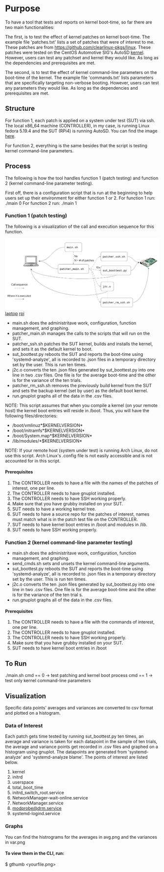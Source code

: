 # Purpose
To have a tool that tests and reports on kernel boot-time, so far there are two main functionalities:

The first, is to test the effect of kernel patches on kernel boot-time. The example file 'patches.txt' lists a set of patches that were of interest to me. These patches are from  https://github.com/clearlinux-pkgs/linux. These patches were tested on the CentOS Automotive SIG's AutoSD [kernel](https://gitlab.com/CentOS/automotive/src/kernel/kernel-automotive-9). However, users can test any patchset and kernel they would like. As long as the dependencies and prerequisites are met.

The second, is to test the effect of kernel command-line parameters on the boot-time of the kernel. The example file 'commands.txt' lists parameters that are specifically targeting non-verbose booting. However, users can test any parameters they would like. As long as the dependencies and prerequisites are met.

## Structure
For function 1, each patch is applied on a system under test (SUT) via ssh. The local x86_64 machine (CONTROLLER), in my case, is running Linux fedora 5.19.4 and the SUT (RPi4) is running AutoSD. You can find the image [here](https://autosd.sig.centos.org/AutoSD-9/nightly/non-sample-images/).

For function 2, everything is the same besides that the script is testing kernel command-line parameters.

## Process
The following is how the tool handles function 1 (patch testing) and function 2 (kernel command-line parameter testing).

First off, there is a configuration script that is run at the beginning to help users set up their environment for either function 1 or 2.
For function 1 run:
./main 0
For function 2 run:
./main 1

### Function 1 (patch testing)
The following is a visualization of the call and execution sequence for this function.

![visualization](images/patchtest_structure.png)
[laptop](https://www.flaticon.com/free-icon/draw-laptop_81759) [rpi](https://wiki.recalbox.com/en/hardware-compatibility/raspberry-pi)

- main.sh does the administritave work, configuration, function management, and graphing.
- patcher_main.sh manages the calls to the scripts that will run on the SUT.
- patcher_ssh.sh patches the SUT kernel, builds and installs the kernel, and sets it as the default kernel to boot.
- sut_boottest.py reboots the SUT and reports the boot-time using 'systemd-analyze', all is recorded to .json files in a temporary directory set by the user. This is run ten times.
- j2c.o converts the ten .json files generated by sut_boottest.py into one line in two .csv files. One file is for the average boot-time and the other is for the variance of the ten trials.
- patcher_rm_ssh.sh removes the previously build kernel from the SUT and sets the backup kernel (set by user) as the default boot kernel.
- run.gnuplot graphs all of the data in the .csv files.

NOTE: This script assumes that when you compile a kernel (on your remote host) the kernel boot entries will reside in /boot. Thus, you will have the following files/directories:
- /boot/vmlinuz\*$KERNELVERSION\*
- /boot/initramfs\*$KERNELVERSION\*
- /boot/System.map\*$KERNELVERSION\*
- /lib/modules/\*$KERNELVERSION\*

NOTE: If your remote host (system under test) is running Arch Linux, do not use this script. Arch Linux's .config file is not easily accessible and is not accounted for in this script.

#### Prerequisites
1. The CONTROLLER needs to have a file with the names of the patches of interest, one per line.
2. The CONTROLLER needs to have gnuplot installed.
3. The CONTROLLER needs to have SSH working properly.
3. Make sure that you have grubby installed on your SUT.
4. SUT needs to have a working kernel tree.
5. SUT needs to have a source repo for the patches of interest, names must match what is in the patch test file on the CONTROLLER.
6. SUT needs to have kernel boot entries in /boot and modules in /lib.
7. SUT needs to have SSH working properly.


### Function 2 (kernel command-line parameter testing)
- main.sh does the administritave work, configuration, function management, and graphing.
- send_cmds.sh sets and unsets the kernel command-line arguments.
- sut_boottest.py reboots the SUT and reports the boot-time using 'systemd-analyze', all is recorded to .json files in a temporary directory set by the user. This is run ten times.
- j2c.o converts the ten .json files generated by sut_boottest.py into one line in two .csv files. One file is for the average boot-time and the other is for the variance of the ten trial
s.
- run.gnuplot graphs all of the data in the .csv files.

#### Prerequisites
1. The CONTROLLER needs to have a file with the commands of interest, one per line.
2. The CONTROLLER needs to have gnuplot installed.
3. The CONTROLLER needs to have SSH working properly.
4. Make sure that you have grubby installed on your SUT.
5. SUT needs to have kernel boot entries in /boot

## To Run
./main.sh <cmd>
cmd == 0 -> test patching and kernel boot process
cmd == 1 -> test only kernel command-line parameters

## Visualization
Specific data points' averages and variances are converted to csv format and plotted on a histogram.

### Data of Interest
Each patch gets time tested by running sut_boottest.py ten times, an average and variance is taken for each datapoint in the sample of ten trials, the average and variance points get recorded in .csv files and graphed on a histogram using gnuplot. The datapoints are generated from 'systemd-analyze' and 'systemd-analyze blame'. The points of interest are listed below.
1. kernel
2. initrd
3. userspace
4. total_boot_time
5. initrd_switch_root.service
6. NetworkManager-wait-online.service
7. NetworkManager.service
8. modprobe@drm.service
9. systemd-logind.service

### Graphs
You can find the histrograms for the averages in avg.png and the variances in var.png

#### To view them in the CLI, run:
$ gthumb <yourfile.png>
